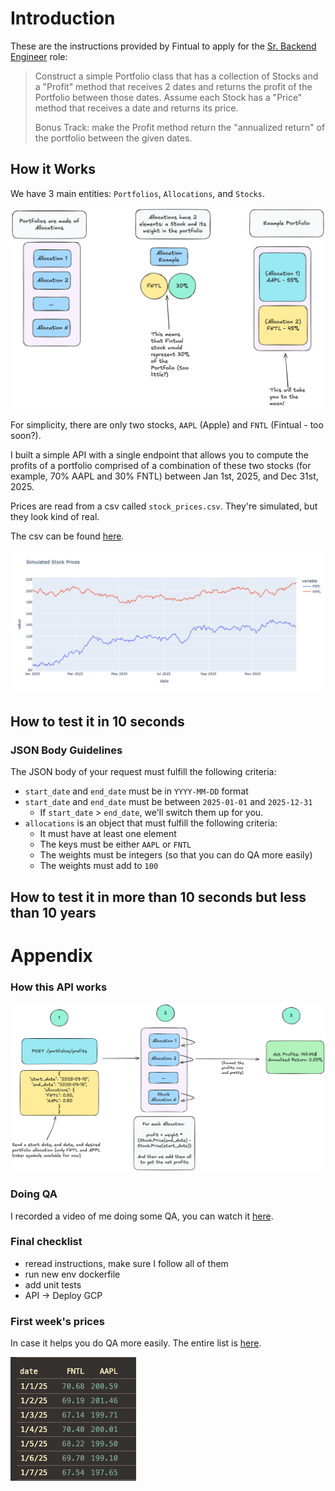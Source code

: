 # Introduction

These are the instructions provided by Fintual to apply for
the [Sr. Backend Engineer](https://jobs.lever.co/fintual/26c5379b-4dbc-4ed9-a58e-a1bed26869b0) role:


> Construct a simple Portfolio class that has a collection of Stocks and a "Profit" method that receives 2 dates
> and returns the profit of the Portfolio between those dates. Assume each Stock has a "Price" method that receives a
> date
> and returns its price.
>
> Bonus Track: make the Profit method return the "annualized return" of the portfolio between the given dates.

## How it Works

We have 3 main entities: `Portfolios`, `Allocations`, and `Stocks`.

![image](images/entities.png)

For simplicity, there are only two stocks, `AAPL` (Apple) and `FNTL` (Fintual - too soon?).

I built a simple API with a single endpoint that allows you to compute the profits
of a portfolio comprised of a combination of these two stocks (for example, 70% AAPL and 30% FNTL)
between Jan 1st, 2025, and Dec 31st, 2025.

Prices are read from a csv called `stock_prices.csv`. They're simulated, but they look kind of real.

The csv can be
found [here](https://github.com/EnriqueOrtiz27/fintual-application/blob/main/infrastructure/stock_prices.csv).

![image](images/stock_prices.png)

## How to test it in 10 seconds

### JSON Body Guidelines

The JSON body of your request must fulfill the following criteria:

* `start_date` and `end_date` must be in `YYYY-MM-DD` format
* `start_date` and `end_date` must be between `2025-01-01` and `2025-12-31`
    * If `start_date` > `end_date`, we'll switch them up for you.
* `allocations` is an object that must fulfill the following criteria:
    * It must have at least one element
    * The keys must be either `AAPL` or `FNTL`
    * The weights must be integers (so that you can do QA more easily)
    * The weights must add to `100`

## How to test it in more than 10 seconds but less than 10 years

# Appendix

### How this API works

![image](images/how_it_works.png)

### Doing QA

I recorded a video of me doing some QA, you can watch
it [here](https://www.loom.com/share/4d8b430e053448f2977967d03f740614?sid=94e16037-8f0d-4cf2-a7cb-29206759cdbd).

### Final checklist

* reread instructions, make sure I follow all of them
* run new env dockerfile
* add unit tests
* API -> Deploy GCP

### First week's prices

In case it helps you do QA more easily. The entire list
is [here](https://github.com/EnriqueOrtiz27/fintual-application/blob/main/infrastructure/stock_prices.csv).

![image](/images/first_week.png)
